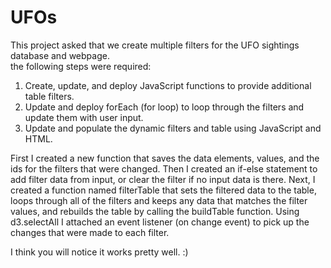 # UFOs

This project asked that we create multiple filters for the UFO sightings database and webpage.  
the following steps were required:
 1. Create, update, and deploy JavaScript functions to provide additional table filters.
 2. Update and deploy forEach (for loop) to loop through the filters and update them with user input.
 3. Update and populate the dynamic filters and table using JavaScript and HTML.
 
 First I created a new function that saves the data elements, values, and the ids for the filters that were changed.
 Then I created an if-else statement to add filter data from input, or clear the filter if no input data is there.
 Next, I created a function named filterTable that sets the filtered data to the table, loops through all of the filters and keeps any data that matches the filter values,
 and rebuilds the table by calling the buildTable function.
 Using d3.selectAll I attached an event listener (on change event) to pick up the changes that were made to each filter.
 
 I think you will notice it works pretty well.  :)
